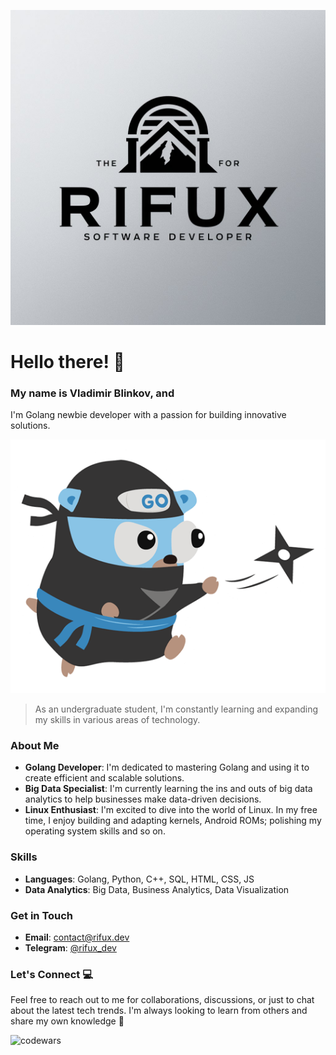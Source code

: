 ![My Logo](resources/ai-logo-01.jpg)

# Hello there! 👋

### My name is Vladimir Blinkov, and
I'm Golang newbie developer with a passion for building innovative solutions. 

![Golang Gopher](resources/gopher-ninja-crop.png)
> As an undergraduate student, I'm constantly learning and expanding my skills in various areas of technology.

### **About Me**

- **Golang Developer**: I'm dedicated to mastering Golang and using it to create efficient and scalable solutions.
- **Big Data Specialist**: I'm currently learning the ins and outs of big data analytics to help businesses make data-driven decisions.
- **Linux Enthusiast**: I'm excited to dive into the world of Linux. In my free time, I enjoy building and adapting kernels, Android ROMs; polishing my operating system skills and so on.

### **Skills**

- **Languages**: Golang, Python, C++, SQL, HTML, CSS, JS
- **Data Analytics**: Big Data, Business Analytics, Data Visualization
<!-- - **Mobile Development**: Android ROM Building, Custom ROMs -->

<!-- ### **Projects**

- **Android ROM Builds**: Check out my custom Android ROM builds and adaptations.
- **Golang Projects**: Explore my Golang projects, from data analytics tools to innovative applications. -->

### **Get in Touch**

<!-- **LinkedIn**: [LinkedIn Profile URL] -->
- **Email**: contact@rifux.dev
- **Telegram**: [@rifux_dev](https://t.me/rifux_dev)

### **Let's Connect** 💻

Feel free to reach out to me for collaborations, discussions, or just to chat about the latest tech trends. I'm always looking to learn from others and share my own knowledge 🤩

![codewars](https://github.r2v.ch/codewars?user=rifux&name=false&theme=purple_dark&hide_clan=true)
            
